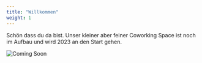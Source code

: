 ```yaml
---
title: "Willkommen"
weight: 1
---
```


Schön dass du da bist. Unser kleiner aber feiner Coworking Space ist noch im Aufbau und wird 2023 an den Start gehen.

![Coming Soon](images/2023.gif)
